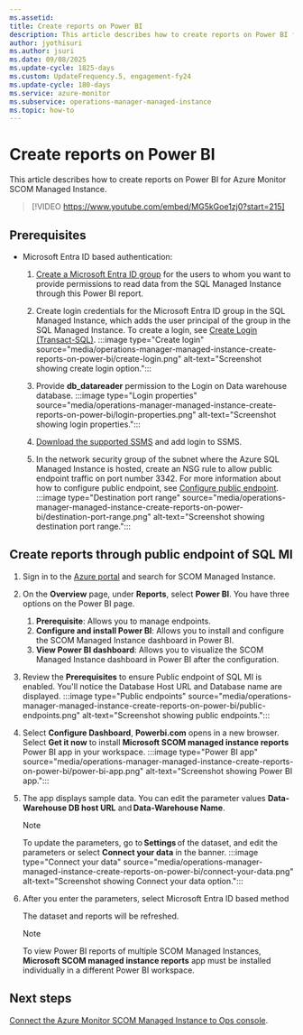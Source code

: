```yaml
---
ms.assetid: 
title: Create reports on Power BI
description: This article describes how to create reports on Power BI for Azure Monitor SCOM Managed Instance.
author: jyothisuri
ms.author: jsuri
ms.date: 09/08/2025
ms.update-cycle: 1825-days
ms.custom: UpdateFrequency.5, engagement-fy24
ms.update-cycle: 180-days
ms.service: azure-monitor
ms.subservice: operations-manager-managed-instance
ms.topic: how-to
---
```


# Create reports on Power BI

This article describes how to create reports on Power BI for Azure Monitor SCOM Managed Instance.

> [!VIDEO https://www.youtube.com/embed/MG5kGoe1zj0?start=215]

## Prerequisites

- Microsoft Entra ID based authentication: 

    1. [Create a Microsoft Entra ID group](/azure/active-directory/roles/groups-create-eligible) for the users to whom you want to provide permissions to read data from the SQL Managed Instance through this Power BI report. 

    2. Create login credentials for the Microsoft Entra ID group in the SQL Managed Instance, which adds the user principal of the group in the SQL Managed Instance. To create a login, see [Create Login (Transact-SQL)](/sql/t-sql/statements/create-login-transact-sql?view=azuresqldb-mi-current&preserve-view=true).
            :::image type="Create login" source="media/operations-manager-managed-instance-create-reports-on-power-bi/create-login.png" alt-text="Screenshot showing create login option.":::
    3. Provide **db_datareader** permission to the Login on Data warehouse database.
            :::image type="Login properties" source="media/operations-manager-managed-instance-create-reports-on-power-bi/login-properties.png" alt-text="Screenshot showing login properties.":::
    4. [Download the supported SSMS](/sql/ssms/download-sql-server-management-studio-ssms?view=sql-server-ver16&preserve-view=true) and add login to SSMS.
    5. In the network security group of the subnet where the Azure SQL Managed Instance is hosted, create an NSG rule to allow public endpoint traffic on port number 3342. For more information about how to configure public endpoint, see [Configure public endpoint](/azure/azure-sql/managed-instance/public-endpoint-configure?view=azuresql&preserve-view=true).
            :::image type="Destination port range" source="media/operations-manager-managed-instance-create-reports-on-power-bi/destination-port-range.png" alt-text="Screenshot showing destination port range.":::

## Create reports through public endpoint of SQL MI

1. Sign in to the [Azure portal](https://portal.azure.com/) and search for SCOM Managed Instance.
1. On the **Overview** page, under **Reports**, select **Power BI**. You have three options on the Power BI page.
    1. **Prerequisite**: Allows you to manage endpoints.
    1. **Configure and install Power BI**: Allows you to install and configure the SCOM Managed Instance dashboard in Power BI.
    1. **View Power BI dashboard**: Allows you to visualize the SCOM Managed Instance dashboard in Power BI after the configuration.
1. Review the **Prerequisites** to ensure Public endpoint of SQL MI is enabled. You'll notice the Database Host URL and Database name are displayed.
     :::image type="Public endpoints" source="media/operations-manager-managed-instance-create-reports-on-power-bi/public-endpoints.png" alt-text="Screenshot showing public endpoints.":::
1. Select **Configure Dashboard**, **Powerbi.com** opens in a new browser. Select **Get it now** to install **Microsoft SCOM managed instance reports** Power BI app in your workspace. 
     :::image type="Power BI app" source="media/operations-manager-managed-instance-create-reports-on-power-bi/power-bi-app.png" alt-text="Screenshot showing Power BI app.":::
1. The app displays sample data. You can edit the parameter values **Data-Warehouse DB host URL** and **Data-Warehouse Name**.
     >[!Note]
     >To update the parameters, go to **Settings** of the dataset, and edit the parameters or select **Connect your data** in the banner.
         :::image type="Connect your data" source="media/operations-manager-managed-instance-create-reports-on-power-bi/connect-your-data.png" alt-text="Screenshot showing Connect your data option.":::
1. After you enter the parameters, select Microsoft Entra ID based method 
    
    The dataset and reports will be refreshed. 

     >[!Note]
     >To view Power BI reports of multiple SCOM Managed Instances, **Microsoft SCOM managed instance reports** app must be installed individually in a different Power BI workspace.

## Next steps

[Connect the Azure Monitor SCOM Managed Instance to Ops console](connect-managed-instance-ops-console.md).